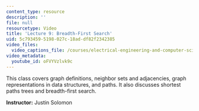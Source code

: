 ```yaml
---
content_type: resource
description: ''
file: null
resourcetype: Video
title: 'Lecture 9: Breadth-First Search'
uid: 5c793459-5198-027c-18ad-df82f2342385
video_files:
  video_captions_file: /courses/electrical-engineering-and-computer-science/6-006-introduction-to-algorithms-spring-2020/lecture-videos/lecture-9-breadth-first-search/oFVYVzlvk9c.vtt
video_metadata:
  youtube_id: oFVYVzlvk9c
---
```


This class covers graph definitions, neighbor sets and adjacencies, graph representations in data structures, and paths. It also discusses shortest paths trees and breadth-first search.

**Instructor:** Justin Solomon